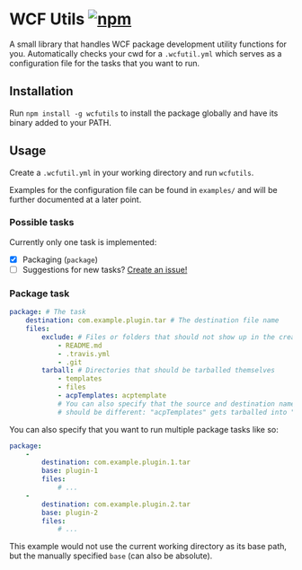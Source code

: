 # WCF Utils [![npm](https://img.shields.io/npm/v/wcfutils.svg?maxAge=2592000?style=flat-square)](https://www.npmjs.com/package/wcfutils)
A small library that handles WCF package development utility functions for you. Automatically checks your cwd for a `.wcfutil.yml` which serves as a configuration file for the tasks that you want to run.

## Installation
Run `npm install -g wcfutils` to install the package globally and have its binary added to your PATH.

## Usage
Create a `.wcfutil.yml` in your working directory and run `wcfutils`.

Examples for the configuration file can be found in `examples/` and will be further documented at a later point.

### Possible tasks
Currently only one task is implemented:

- [x] Packaging (`package`)
- [ ] Suggestions for new tasks? [Create an issue!](https://github.com/Padarom/WCF-Utils/issues/new)

### Package task
```yaml
package: # The task
    destination: com.example.plugin.tar # The destination file name
    files:
        exclude: # Files or folders that should not show up in the created package
            - README.md
            - .travis.yml
            - .git
        tarball: # Directories that should be tarballed themselves
            - templates
            - files
            - acpTemplates: acptemplate
            # You can also specify that the source and destination name
            # should be different: "acpTemplates" gets tarballed into "acptemplate.tar"
```
You can also specify that you want to run multiple package tasks like so:
```yaml
package:
    -
        destination: com.example.plugin.1.tar
        base: plugin-1
        files:
            # ...
    -
        destination: com.example.plugin.2.tar
        base: plugin-2
        files:
            # ...
```
This example would not use the current working directory as its base path, but the manually specified `base` (can also be absolute).
